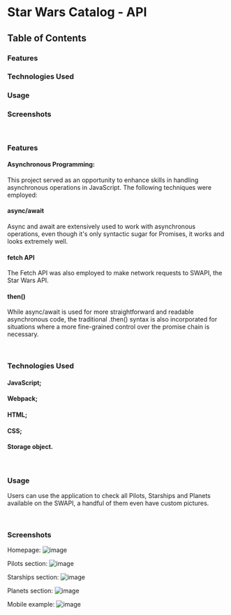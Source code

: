 # Star Wars Catalog - API

## Table of Contents
### Features
### Technologies Used
### Usage
### Screenshots

<br>

### Features
#### Asynchronous Programming: 
   This project served as an opportunity to enhance skills in handling asynchronous operations in JavaScript. The following techniques were employed:
   #### async/await
   Async and await are extensively used to work with asynchronous operations, even though it's only syntactic sugar for Promises, it works and looks extremely well.
   
   #### fetch API
   The Fetch API was also employed to make network requests to SWAPI, the Star Wars API. 

   #### then()
   While async/await is used for more straightforward and readable asynchronous code, the traditional .then() syntax is also incorporated for situations where a more fine-grained control over the promise chain is necessary.

<br>

### Technologies Used
#### JavaScript;
#### Webpack;
#### HTML;
#### CSS;
#### Storage object.

<br>

### Usage
  Users can use the application to check all Pilots, Starships and Planets available on the SWAPI, a handful of them even have custom pictures.

<br>

### Screenshots

Homepage:
![image](https://github.com/vitmonjo/swapi/assets/95149403/7c8bcff9-14bb-4062-a328-22fbc72714b9)

Pilots section:
![image](https://github.com/vitmonjo/swapi/assets/95149403/5002191f-5404-4889-ad43-43a6acec18f5)

Starships section:
![image](https://github.com/vitmonjo/swapi/assets/95149403/3a9a8cd2-2fa9-44d8-90b9-05dbeeae2965)

Planets section:
![image](https://github.com/vitmonjo/swapi/assets/95149403/4a48f0d9-882b-4367-afcf-4cb233b730c5)

Mobile example:
![image](https://github.com/vitmonjo/swapi/assets/95149403/f3c3210e-f37a-443e-adb1-449d92441c73)
